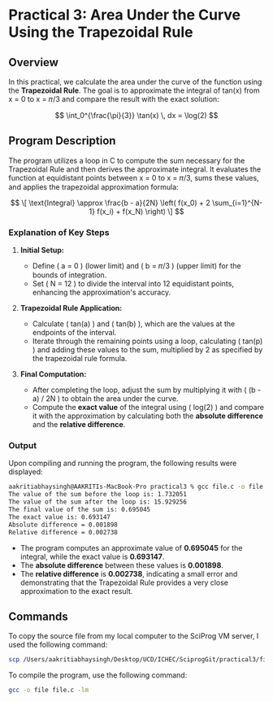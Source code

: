 # Practical 3: Area Under the Curve Using the Trapezoidal Rule

## Overview
In this practical, we calculate the area under the curve of the function using the **Trapezoidal Rule**. The goal is to approximate the integral of tan(x) from x = 0 to x = 𝜋/3 and compare the result with the exact solution:

$$
\int_0^{\frac{\pi}{3}} \tan(x) \, dx = \log(2)
$$


## Program Description

The program utilizes a loop in C to compute the sum necessary for the Trapezoidal Rule and then derives the approximate integral. It evaluates the function at equidistant points between x = 0 to x = 𝜋/3, sums these values, and applies the trapezoidal approximation formula:

$$
\[
\text{Integral} \approx \frac{b - a}{2N} \left( f(x_0) + 2 \sum_{i=1}^{N-1} f(x_i) + f(x_N) \right)
\]
$$

### Explanation of Key Steps

1. **Initial Setup:**
   - Define \( a = 0 \) (lower limit) and \( b = 𝜋/3 \) (upper limit) for the bounds of integration.
   - Set \( N = 12 \) to divide the interval into 12 equidistant points, enhancing the approximation's accuracy.

2. **Trapezoidal Rule Application:**
   - Calculate \( tan(a) \) and \( tan(b) \), which are the values at the endpoints of the interval.
   - Iterate through the remaining points using a loop, calculating \( tan(p) \) and adding these values to the sum, multiplied by 2 as specified by the trapezoidal rule formula.

3. **Final Computation:**
   - After completing the loop, adjust the sum by multiplying it with \( (b - a) / 2N \) to obtain the area under the curve.
   - Compute the **exact value** of the integral using \( log(2) \) and compare it with the approximation by calculating both the **absolute difference** and the **relative difference**.

### Output

Upon compiling and running the program, the following results were displayed:

```bash
aakritiabhaysingh@AAKRITIs-MacBook-Pro practical3 % gcc file.c -o file 
The value of the sum before the loop is: 1.732051
The value of the sum after the loop is: 15.929256
The final value of the sum is: 0.695045
The exact value is: 0.693147
Absolute difference = 0.001898
Relative difference = 0.002738
```

- The program computes an approximate value of **0.695045** for the integral, while the exact value is **0.693147**.
- The **absolute difference** between these values is **0.001898**.
- The **relative difference** is **0.002738**, indicating a small error and demonstrating that the Trapezoidal Rule provides a very close approximation to the exact result.

## Commands

To copy the source file from my local computer to the SciProg VM server, I used the following command:

```bash
scp /Users/aakritiabhaysingh/Desktop/UCD/ICHEC/SciprogGit/practical3/file.c sp51@sciprog.training.ichec.ie:~/practical3/
```

To compile the program, use the following command:

```bash
gcc -o file file.c -lm
```
